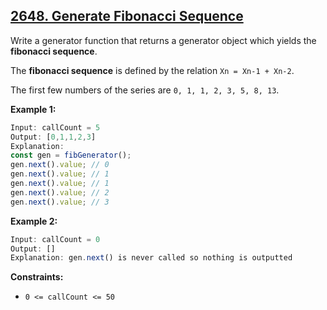 ## [2648. Generate Fibonacci Sequence](https://leetcode.com/problems/generate-fibonacci-sequence/)

Write a generator function that returns a generator object which yields the **fibonacci sequence**.

The **fibonacci sequence** is defined by the relation `Xn = Xn-1 + Xn-2`.

The first few numbers of the series are `0, 1, 1, 2, 3, 5, 8, 13`.

**Example 1:**

```js
Input: callCount = 5
Output: [0,1,1,2,3]
Explanation:
const gen = fibGenerator();
gen.next().value; // 0
gen.next().value; // 1
gen.next().value; // 1
gen.next().value; // 2
gen.next().value; // 3
```

**Example 2:**

```js
Input: callCount = 0
Output: []
Explanation: gen.next() is never called so nothing is outputted
```

**Constraints:**

- `0 <= callCount <= 50`
